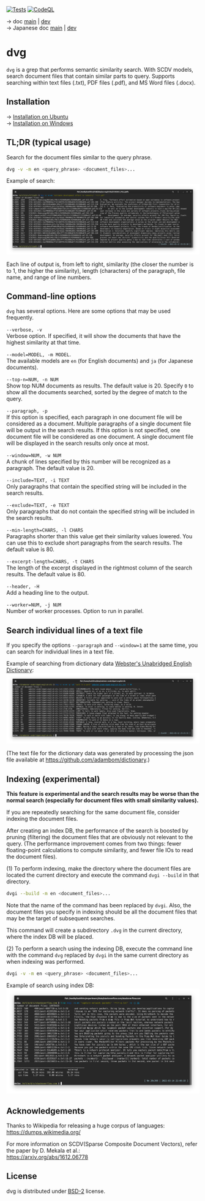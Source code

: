 [![Tests](https://github.com/tos-kamiya/dvg/actions/workflows/tests.yaml/badge.svg)](https://github.com/tos-kamiya/dvg/actions/workflows/tests.yaml) [![CodeQL](https://github.com/tos-kamiya/dvg/actions/workflows/codeql-analysis.yml/badge.svg)](https://github.com/tos-kamiya/dvg/actions/workflows/codeql-analysis.yml)

&rarr; doc [main](https://github.com/tos-kamiya/dvg/) | [dev](https://github.com/tos-kamiya/dvg/tree/dev)  
&rarr; Japanese doc [main](https://github.com/tos-kamiya/dvg/blob/main/README.ja_JP.md) | [dev](https://github.com/tos-kamiya/dvg/blob/dev/README.ja_JP.md)  

# dvg

`dvg` is a grep that performs semantic similarity search.
With SCDV models, search document files that contain similar parts to query.
Supports searching within text files (.txt), PDF files (.pdf), and MS Word files (.docx).

## Installation

&rarr; [Installation on Ubuntu](docs/installation-on-ubuntu.md)  
&rarr; [Installation on Windows](docs/installation-on-windows.md)  

## TL;DR (typical usage)

Search for the document files similar to the query phrase.

```sh
dvg -v -m en <query_phrase> <document_files>...
```

Example of search:  
![](docs/images/run1.png)

Each line of output is, from left to right, similarity (the closer the number is to 1, the higher the similarity), length (characters) of the paragraph, file name, and range of line numbers.

## Command-line options

`dvg` has several options. Here are some options that may be used frequently.

`--verbose, -v`  
Verbose option. If specified, it will show the documents that have the highest similarity at that time.

`--model=MODEL, -m MODEL`.  
The available models are `en` (for English documents) and `ja` (for Japanese documents).

`--top-n=NUM, -n NUM`  
Show top NUM documents as results. The default value is 20.
Specify `0` to show all the documents searched, sorted by the degree of match to the query.

`--paragraph, -p`  
If this option is specified, each paragraph in one document file will be considered as a document. Multiple paragraphs of a single document file will be output in the search results.
If this option is not specified, one document file will be considered as one document. A single document file will be displayed in the search results only once at most.

`--window=NUM, -w NUM`  
A chunk of lines specified by this number will be recognized as a paragraph.
The default value is 20.

`--include=TEXT, -i TEXT`  
Only paragraphs that contain the specified string will be included in the search results.

`--exclude=TEXT, -e TEXT`  
Only paragraphs that do not contain the specified string will be included in the search results.

`--min-length=CHARS, -l CHARS`  
Paragraphs shorter than this value get their similarity values lowered. You can use this to exclude short paragraphs from the search results. The default value is 80.

`--excerpt-length=CHARS, -t CHARS`  
The length of the excerpt displayed in the rightmost column of the search results. The default value is 80.

`--header, -H`  
Add a heading line to the output.


`--worker=NUM, -j NUM`  
Number of worker processes. Option to run in parallel.

## Search individual lines of a text file

If you specify the options `--paragraph` and `--window=1` at the same time, you can search for individual lines in a text file. 

Example of searching from dictionary data [Webster's Unabridged English Dictionary](https://www.gutenberg.org/ebooks/29765):  
![](docs/images/run8.png)

(The text file for the dictionary data was generated by processing the json file available at https://github.com/adambom/dictionary.)

## Indexing (experimental)

**This feature is experimental and the search results may be worse than the normal search (especially for document files with small similarity values).**

If you are repeatedly searching for the same document file, consider indexing the document files.

After creating an index DB, the performance of the search is boosted by pruning (filtering) the document files that are obviously not relevant to the query.
(The performance improvement comes from two things: fewer floating-point calculations to compute similarity, and fewer file IOs to read the document files).

(1) To perform indexing, make the directory where the document files are located the current directory and execute the command `dvgi --build` in that directory.

```sh
dvgi --build -m en <document_files>...
```

Note that the name of the command has been replaced by `dvgi`. Also, the document files you specify in indexing should be all the document files that may be the target of subsequent searches.

This command will create a subdirectory `.dvg` in the current directory, where the index DB will be placed.

(2) To perform a search using the indexing DB, execute the command line with the command `dvg` replaced by `dvgi` in the same current directory as when indexing was performed.

```sh
dvgi -v -m en <query_phrase> <document_files>...
```

Example of search using index DB:  
![](docs/images/run9.png)

## Acknowledgements

Thanks to Wikipedia for releasing a huge corpus of languages:  
https://dumps.wikimedia.org/

For more information on SCDV(Sparse Composite Document Vectors), refer the paper by D. Mekala et al.:  
https://arxiv.org/abs/1612.06778

## License

dvg is distributed under [BSD-2](https://opensource.org/licenses/BSD-2-Clause) license.


